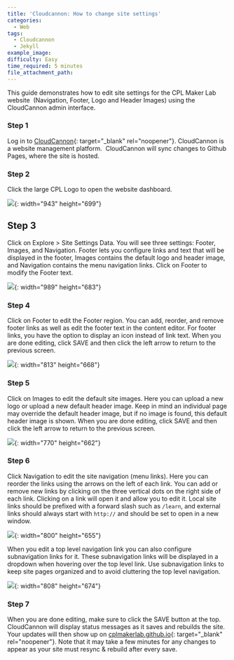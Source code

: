 ```yaml
---
title: 'Cloudcannon: How to change site settings'
categories:
  - Web
tags:
  - Cloudcannon
  - Jekyll
example_image:
difficulty: Easy
time_required: 5 minutes
file_attachment_path:
---
```


This guide demonstrates how to edit site settings for the CPL Maker Lab website&nbsp; (Navigation, Footer, Logo and Header Images) using the CloudCannon admin interface.

### Step 1

Log in to [CloudCannon](cloudcannon.com/){: target="_blank" rel="noopener"}. CloudCannon is a website management platform.&nbsp; CloudCannon will sync changes to Github Pages, where the site is hosted.

### Step 2

Click the large CPL Logo to open the website dashboard.

![](/uploads/cloudcannon-how-to-change-site-settings/guides-cloudcannon-landing.png){: width="943" height="699"}

## Step 3

Click on Explore &gt; Site Settings Data. You will see three settings: Footer, Images, and Navigation. Footer lets you configure links and text that will be displayed in the footer, Images contains the default logo and header image, and Navigation contains the menu navigation links. Click on Footer to modify the Footer text.

![](/uploads/cloudcannon-how-to-change-site-settings/guides-site-settings.png){: width="989" height="683"}

### Step 4

Click on Footer to edit the Footer region. You can add, reorder, and remove footer links as well as edit the footer text in the content editor. For footer links, you have the option to display an icon instead of link text. When you are done editing, click SAVE and then click the left arrow to return to the previous screen.

![](/uploads/cloudcannon-how-to-change-site-settings/guides-edit-footer.png){: width="813" height="668"}

### Step 5

Click on Images to edit the default site images. Here you can upload a new logo or upload a new default header image. Keep in mind an individual page may override the default header image, but if no image is found, this default header image is shown. When you are done editing, click SAVE and then click the left arrow to return to the previous screen.

![](/uploads/cloudcannon-how-to-change-site-settings/guides-edit-images.png){: width="770" height="662"}

### Step 6

Click Navigation to edit the site navigation (menu links). Here you can reorder the links using the arrows on the left of each link. You can add or remove new links by clicking on the three vertical dots on the right side of each link. Clicking on a link will open it and allow you to edit it. Local site links should be prefixed with a forward slash such as `/learn`, and external links should always start with `http://` and should be set to open in a new window.

![](/uploads/cloudcannon-how-to-change-site-settings/guides-nav1.png){: width="800" height="655"}

When you edit a top level navigation link you can also configure subnavigation links for it. These subnavigation links will be displayed in a dropdown when hovering over the top level link. Use subnavigation links to keep site pages organized and to avoid cluttering the top level navigation.

![](/uploads/cloudcannon-how-to-change-site-settings/guides-nav2.png){: width="808" height="674"}

### Step 7

When you are done editing, make sure to click the SAVE button at the top. CloudCannon will display status messages as it saves and rebuilds the site. Your updates will then show up on [cplmakerlab.github.io](http://cplmakerlab.github.io){: target="_blank" rel="noopener"}. Note that it may take a few minutes for any changes to appear as your site must resync & rebuild after every save.